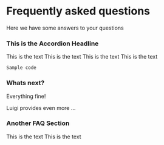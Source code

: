 # Frequently asked questions

Here we have some answers to your questions

<!-- accordion:start -->

### This is the Accordion Headline

This is the text
This is the text
This is the text
This is the text

```
Sample code
```
### Whats next?

Everything fine!

<!-- accordion:end -->

Luigi provides even more ...


<!-- accordion:start -->

### Another FAQ Section

This is the text
This is the text

<!-- accordion:end -->